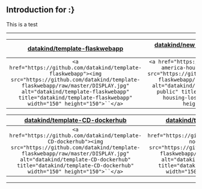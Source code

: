 ## Introduction for :}

This is a test

---

|                                                                                        [datakind/template-flaskwebapp](https://github.com/datakind/template-flaskwebapp)                                                                                        |                                                                                              [datakind/new-america-housing-loss-public](https://github.com/datakind/new-america-housing-loss-public)                                                                                              |                                                                                   [datakind/dk-routing](https://github.com/datakind/dk-routing)                                                                                   |
| :-----------------------------------------------------------------------------------------------------------------------------------------------------------------------------------------------------------------------------------------------------------: | :--------------------------------------------------------------------------------------------------------------------------------------------------------------------------------------------------------------------------------------------------------------------------------------------: | :-----------------------------------------------------------------------------------------------------------------------------------------------------------------------------------------------------------------------------: |
| `<a href="https://github.com/datakind/template-flaskwebapp"><img src="https://github.com/datakind/template-flaskwebapp/raw/master/DISPLAY.jpg" alt="datakind/template-flaskwebapp" title="datakind/template-flaskwebapp" width="150" height="150">``</a>` | `<a href="https://github.com/datakind/new-america-housing-loss-public"><img src="https://github.com/datakind/template-flaskwebapp/raw/master/DISPLAY.jpg" alt="datakind/new-america-housing-loss-public" title="datakind/new-america-housing-loss-public" width="150" height="150">``</a>` | `<a href="https://github.com/datakind/dk-routing"><img src="https://github.com/datakind/template-flaskwebapp/raw/master/DISPLAY.jpg" alt="datakind/dk-routing" title="datakind/dk-routing" width="150" height="150">``</a>` |

|                                                                                         [datakind/template-CD-dockerhub](https://github.com/datakind/template-CD-dockerhub)                                                                                         |                                                                                        [datakind/template-nodewebapp](https://github.com/datakind/template-nodewebapp)                                                                                        |                                                                                        [datakind/caseworker-scheduler](https://github.com/datakind/caseworker-scheduler)                                                                                        |
| :--------------------------------------------------------------------------------------------------------------------------------------------------------------------------------------------------------------------------------------------------------------: | :--------------------------------------------------------------------------------------------------------------------------------------------------------------------------------------------------------------------------------------------------------: | :-----------------------------------------------------------------------------------------------------------------------------------------------------------------------------------------------------------------------------------------------------------: |
| `<a href="https://github.com/datakind/template-CD-dockerhub"><img src="https://github.com/datakind/template-flaskwebapp/raw/master/DISPLAY.jpg" alt="datakind/template-CD-dockerhub" title="datakind/template-CD-dockerhub" width="150" height="150">``</a>` | `<a href="https://github.com/datakind/template-nodewebapp"><img src="https://github.com/datakind/template-flaskwebapp/raw/master/DISPLAY.jpg" alt="datakind/template-nodewebapp" title="datakind/template-nodewebapp" width="150" height="150">``</a>` | `<a href="https://github.com/datakind/caseworker-scheduler"><img src="https://github.com/datakind/template-flaskwebapp/raw/master/DISPLAY.jpg" alt="datakind/caseworker-scheduler" title="datakind/caseworker-scheduler" width="150" height="150">``</a>` |

---

